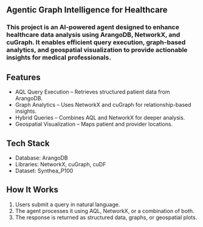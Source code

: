## Agentic Graph Intelligence for Healthcare
### This project is an AI-powered agent designed to enhance healthcare data analysis using ArangoDB, NetworkX, and cuGraph. It enables efficient query execution, graph-based analytics, and geospatial visualization to provide actionable insights for medical professionals.

## Features
- AQL Query Execution – Retrieves structured patient data from ArangoDB.
- Graph Analytics – Uses NetworkX and cuGraph for relationship-based insights.
- Hybrid Queries – Combines AQL and NetworkX for deeper analysis.
- Geospatial Visualization – Maps patient and provider locations.

## Tech Stack
- Database: ArangoDB
- Libraries: NetworkX, cuGraph, cuDF
- Dataset: Synthea_P100

## How It Works
1. Users submit a query in natural language.
2. The agent processes it using AQL, NetworkX, or a combination of both.
3. The response is returned as structured data, graphs, or geospatial plots.

